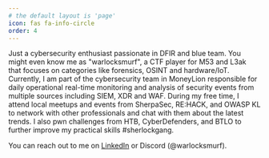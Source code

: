 ```yaml
---
# the default layout is 'page'
icon: fas fa-info-circle
order: 4
---
```


Just a cybersecurity enthusiast passionate in DFIR and blue team. You might even know me as "warlocksmurf", a CTF player for M53 and L3ak that focuses on categories like forensics, OSINT and hardware/IoT. Currently, I am part of the cybersecurity team in MoneyLion responsible for daily operational real-time monitoring and analysis of security events from multiple sources including SIEM, XDR and WAF. During my free time, I attend local meetups and events from SherpaSec, RE:HACK, and OWASP KL to network with other professionals and chat with them about the latest trends. I also pwn challenges from HTB, CyberDefenders, and BTLO to further improve my practical skills #sherlockgang.

You can reach out to me on [LinkedIn](https://www.linkedin.com/in/robbinooi/) or Discord (@warlocksmurf).
